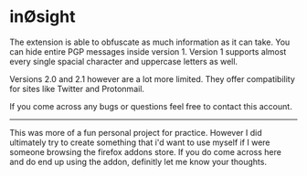 # inØsight

The extension is able to obfuscate as much information as it can take. You can hide entire PGP messages inside version 1. 
Version 1 supports almost every single spacial character and uppercase letters as well.

Versions 2.0 and 2.1 however are a lot more limited. They offer compatibility for sites like Twitter and Protonmail. 

If you come across any bugs or questions feel free to contact this account. 

--------------------------------------------------------------

This was more of a fun personal project for practice. However I did ultimately try to create something that i'd want to use myself if I were someone browsing the firefox addons store. If you do come across here and do end up using the addon, definitly let me know your thoughts. 
